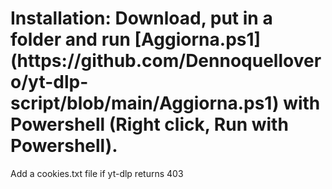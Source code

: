 <h1> Installation: Download, put in a folder and run [Aggiorna.ps1](https://github.com/Dennoquellovero/yt-dlp-script/blob/main/Aggiorna.ps1) with Powershell (Right click, Run with Powershell). </h1>


Add a cookies.txt file if yt-dlp returns 403
